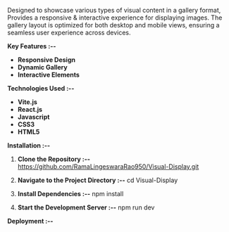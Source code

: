 Designed to showcase various types of visual content in a gallery format, Provides a responsive & interactive experience for displaying images. The gallery layout is optimized for both desktop and mobile views, ensuring a seamless user experience across devices.

**Key Features :--**
- **Responsive Design**
- **Dynamic Gallery**
- **Interactive Elements**

**Technologies Used :--**
- **Vite.js**
- **React.js**
- **Javascript**
- **CSS3**
- **HTML5**

**Installation :--**

1. **Clone the Repository :--**   https://github.com/RamaLingeswaraRao950/Visual-Display.git

2. **Navigate to the Project Directory :--**   cd Visual-Display

3. **Install Dependencies :--**   npm install

4. **Start the Development Server :--**   npm run dev

**Deployment :--**
